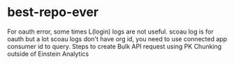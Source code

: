 # best-repo-ever

For oauth error, some times L(login) logs are not useful.
scoau log is for oauth but a lot scoau logs don't have org id, you need to use connected app consumer id to query.
Steps to create Bulk API request using PK Chunking outside of Einstein Analytics
